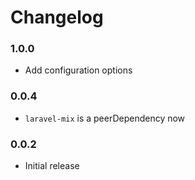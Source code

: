 # Changelog

### 1.0.0
* Add configuration options

### 0.0.4
* `laravel-mix` is a peerDependency now

### 0.0.2
* Initial release
